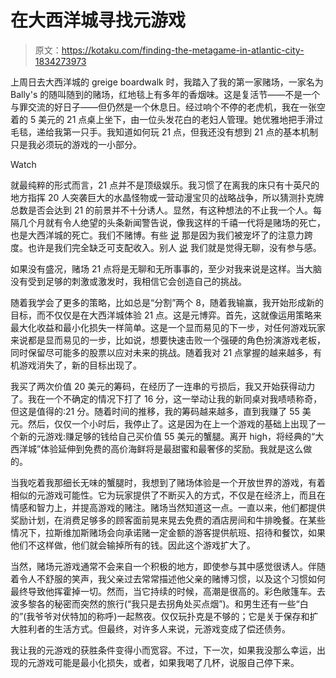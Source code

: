 # 在大西洋城寻找元游戏

> 原文：<https://kotaku.com/finding-the-metagame-in-atlantic-city-1834273973>

上周日去大西洋城的 greige boardwalk 时，我踏入了我的第一家赌场，一家名为 Bally's 的随叫随到的赌场，红地毯上有多年的香烟味。这是复活节——不是一个与罪交流的好日子——但仍然是一个休息日。经过响个不停的老虎机，我在一张空着的 5 美元的 21 点桌上坐下，由一位头发花白的老妇人管理。她优雅地把手滑过毛毯，递给我第一只手。我知道如何玩 21 点，但我还没有想到 21 点的基本机制只是我必须玩的游戏的一小部分。

Watch

就最纯粹的形式而言，21 点并不是顶级娱乐。我习惯了在离我的床只有十英尺的地方指挥 20 人突袭巨大的水晶怪物或一营动漫宝贝的战略战争，所以猜测扑克牌总数是否会达到 21 的前景并不十分诱人。显然，有这种想法的不止我一个人。每隔几个月就有令人绝望的头条新闻警告说，像我这样的千禧一代将是赌场的死亡，也是大西洋城的死亡。我们不赌博。有些 [说](https://www.linkedin.com/pulse/ugly-truth-millennials-future-casino-gambling-gary-green/) 那是因为我们被宠坏了的注意力跨度。也许是我们完全缺乏可支配收入。别人 [说](https://www.fool.com/investing/general/2015/09/19/the-millennial-problem-why-we-dont-gamble.aspx) 我们就是觉得无聊，没有参与感。

如果没有盛况，赌场 21 点将是无聊和无所事事的，至少对我来说是这样。当大脑没有受到足够的刺激或激发时，我相信它会创造自己的挑战。

随着我学会了更多的策略，比如总是“分割”两个 8，随着我输赢，我开始形成新的目标，而不仅仅是在大西洋城体验 21 点。这是元博弈。首先，这就像运用策略来最大化收益和最小化损失一样简单。这是一个显而易见的下一步，对任何游戏玩家来说都是显而易见的一步，比如说，想要快速击败一个强硬的角色扮演游戏老板，同时保留尽可能多的股票以应对未来的挑战。随着我对 21 点掌握的越来越多，有机游戏消失了，新的目标出现了。

我买了两次价值 20 美元的筹码，在经历了一连串的亏损后，我又开始获得动力了。我在一个不确定的情况下打了 16 分，这一举动让我的新同桌对我啧啧称奇，但这是值得的:21 分。随着时间的推移，我的筹码越来越多，直到我赚了 55 美元。然后，仅仅一个小时后，我停止了。这是因为在上一个游戏的基础上出现了一个新的元游戏:赚足够的钱给自己买价值 55 美元的蟹腿。离开 high，将经典的“大西洋城”体验延伸到免费的高价海鲜将是最甜蜜和最奢侈的奖励。我就是这么做的。

当我吃着我那细长无味的蟹腿时，我想到了赌场体验是一个开放世界的游戏，有着相似的元游戏可能性。它为玩家提供了不断买入的方式，不仅是在经济上，而且在情感和智力上，并提高游戏的赌注。赌场当然知道这一点。一直以来，他们都提供奖励计划，在消费足够多的顾客面前晃来晃去免费的酒店房间和牛排晚餐。在某些情况下，拉斯维加斯赌场会向承诺赌一定金额的游客提供航班、招待和餐饮，如果他们不这样做，他们就会输掉所有的钱。因此这个游戏扩大了。

当然，赌场元游戏通常不会来自一个积极的地方，即使参与其中感觉很诱人。伴随着令人不舒服的笑声，我父亲过去常常描述他父亲的赌博习惯，以及这个习惯如何最终导致他挥霍掉一切。然而，当它持续的时候，高潮是很高的。彩色敞篷车。去波多黎各的秘密而突然的旅行(“我只是去拐角处买点烟”)。和男生还有一些“白的”(我爷爷对伏特加的称呼)一起熬夜。仅仅玩扑克是不够的；它是关于保存和扩大胜利者的生活方式。但最终，对许多人来说，元游戏变成了偿还债务。

我让我的元游戏的获胜条件变得小而宽容。不过，下一次，如果我没那么幸运，出现的元游戏可能是最小化损失，或者，如果我喝了几杯，说服自己停下来。